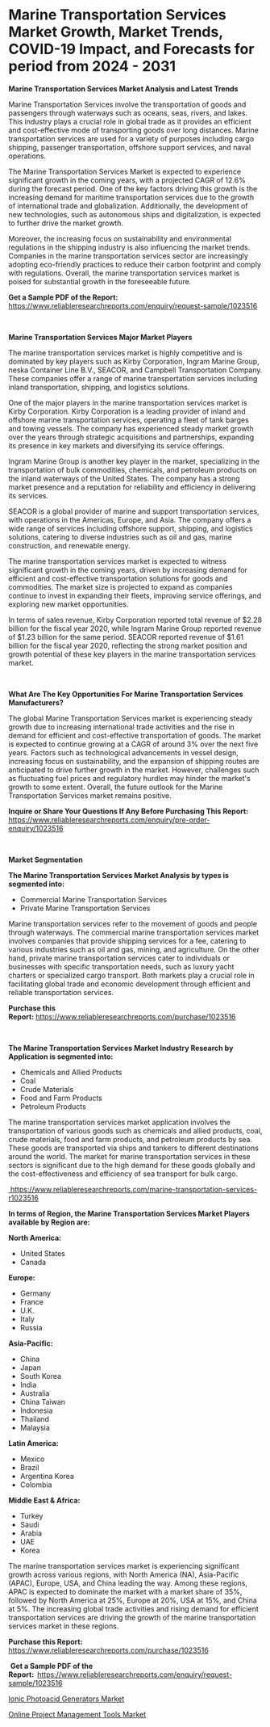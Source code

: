 <p><h1>Marine Transportation Services Market Growth, Market Trends, COVID-19 Impact, and Forecasts for period from 2024 - 2031</h1></p><p><strong>Marine Transportation Services Market Analysis and Latest Trends</strong></p>
<p><p>Marine Transportation Services involve the transportation of goods and passengers through waterways such as oceans, seas, rivers, and lakes. This industry plays a crucial role in global trade as it provides an efficient and cost-effective mode of transporting goods over long distances. Marine transportation services are used for a variety of purposes including cargo shipping, passenger transportation, offshore support services, and naval operations.</p><p>The Marine Transportation Services Market is expected to experience significant growth in the coming years, with a projected CAGR of 12.6% during the forecast period. One of the key factors driving this growth is the increasing demand for maritime transportation services due to the growth of international trade and globalization. Additionally, the development of new technologies, such as autonomous ships and digitalization, is expected to further drive the market growth. </p><p>Moreover, the increasing focus on sustainability and environmental regulations in the shipping industry is also influencing the market trends. Companies in the marine transportation services sector are increasingly adopting eco-friendly practices to reduce their carbon footprint and comply with regulations. Overall, the marine transportation services market is poised for substantial growth in the foreseeable future.</p></p>
<p><strong>Get a Sample PDF of the Report:&nbsp;</strong> <a href="https://www.reliableresearchreports.com/enquiry/request-sample/1023516">https://www.reliableresearchreports.com/enquiry/request-sample/1023516</a></p>
<p>&nbsp;</p>
<p><strong>Marine Transportation Services Major Market Players</strong></p>
<p><p>The marine transportation services market is highly competitive and is dominated by key players such as Kirby Corporation, Ingram Marine Group, neska Container Line B.V., SEACOR, and Campbell Transportation Company. These companies offer a range of marine transportation services including inland transportation, shipping, and logistics solutions.</p><p>One of the major players in the marine transportation services market is Kirby Corporation. Kirby Corporation is a leading provider of inland and offshore marine transportation services, operating a fleet of tank barges and towing vessels. The company has experienced steady market growth over the years through strategic acquisitions and partnerships, expanding its presence in key markets and diversifying its service offerings.</p><p>Ingram Marine Group is another key player in the market, specializing in the transportation of bulk commodities, chemicals, and petroleum products on the inland waterways of the United States. The company has a strong market presence and a reputation for reliability and efficiency in delivering its services.</p><p>SEACOR is a global provider of marine and support transportation services, with operations in the Americas, Europe, and Asia. The company offers a wide range of services including offshore support, shipping, and logistics solutions, catering to diverse industries such as oil and gas, marine construction, and renewable energy.</p><p>The marine transportation services market is expected to witness significant growth in the coming years, driven by increasing demand for efficient and cost-effective transportation solutions for goods and commodities. The market size is projected to expand as companies continue to invest in expanding their fleets, improving service offerings, and exploring new market opportunities.</p><p>In terms of sales revenue, Kirby Corporation reported total revenue of $2.28 billion for the fiscal year 2020, while Ingram Marine Group reported revenue of $1.23 billion for the same period. SEACOR reported revenue of $1.61 billion for the fiscal year 2020, reflecting the strong market position and growth potential of these key players in the marine transportation services market.</p></p>
<p>&nbsp;</p>
<p><strong>What Are The Key Opportunities For Marine Transportation Services Manufacturers?</strong></p>
<p><p>The global Marine Transportation Services market is experiencing steady growth due to increasing international trade activities and the rise in demand for efficient and cost-effective transportation of goods. The market is expected to continue growing at a CAGR of around 3% over the next five years. Factors such as technological advancements in vessel design, increasing focus on sustainability, and the expansion of shipping routes are anticipated to drive further growth in the market. However, challenges such as fluctuating fuel prices and regulatory hurdles may hinder the market's growth to some extent. Overall, the future outlook for the Marine Transportation Services market remains positive.</p></p>
<p><strong>Inquire or Share Your Questions If Any Before Purchasing This Report:</strong> <a href="https://www.reliableresearchreports.com/enquiry/pre-order-enquiry/1023516">https://www.reliableresearchreports.com/enquiry/pre-order-enquiry/1023516</a></p>
<p>&nbsp;</p>
<p><strong>Market Segmentation</strong></p>
<p><strong>The Marine Transportation Services Market Analysis by types is segmented into:</strong></p>
<p><ul><li>Commercial Marine Transportation Services</li><li>Private Marine Transportation Services</li></ul></p>
<p><p>Marine transportation services refer to the movement of goods and people through waterways. The commercial marine transportation services market involves companies that provide shipping services for a fee, catering to various industries such as oil and gas, mining, and agriculture. On the other hand, private marine transportation services cater to individuals or businesses with specific transportation needs, such as luxury yacht charters or specialized cargo transport. Both markets play a crucial role in facilitating global trade and economic development through efficient and reliable transportation services.</p></p>
<p><strong>Purchase this Report:&nbsp;</strong><a href="https://www.reliableresearchreports.com/purchase/1023516">https://www.reliableresearchreports.com/purchase/1023516</a></p>
<p>&nbsp;</p>
<p><strong>The Marine Transportation Services Market Industry Research by Application is segmented into:</strong></p>
<p><ul><li>Chemicals and Allied Products</li><li>Coal</li><li>Crude Materials</li><li>Food and Farm Products</li><li>Petroleum Products</li></ul></p>
<p><p>The marine transportation services market application involves the transportation of various goods such as chemicals and allied products, coal, crude materials, food and farm products, and petroleum products by sea. These goods are transported via ships and tankers to different destinations around the world. The market for marine transportation services in these sectors is significant due to the high demand for these goods globally and the cost-effectiveness and efficiency of sea transport for bulk cargo.</p></p>
<p><a href="https://www.reliableresearchreports.com/marine-transportation-services-r1023516">&nbsp;https://www.reliableresearchreports.com/marine-transportation-services-r1023516</a></p>
<p><strong>In terms of Region, the Marine Transportation Services Market Players available by Region are:</strong></p>
<p>
    <p> <strong> North America: </strong>
        <ul>
            <li>United States</li>
            <li>Canada</li>
        </ul>
        </p> 
    <p> <strong> Europe: </strong>
        <ul>
            <li>Germany</li>
            <li>France</li>
            <li>U.K.</li>
            <li>Italy</li>
            <li>Russia</li>
        </ul>
        </p> 
    <p> <strong> Asia-Pacific: </strong>
        <ul>
            <li>China</li>
            <li>Japan</li>
            <li>South Korea</li>
            <li>India</li>
            <li>Australia</li>
            <li>China Taiwan</li>
            <li>Indonesia</li>
            <li>Thailand</li>
            <li>Malaysia</li>
        </ul>
        </p> 
    <p> <strong> Latin America: </strong>
        <ul>
            <li>Mexico</li>
            <li>Brazil</li>
            <li>Argentina Korea</li>
            <li>Colombia</li>
        </ul>
        </p> 
    <p> <strong> Middle East & Africa: </strong>
        <ul>
            <li>Turkey</li>
            <li>Saudi</li>
            <li>Arabia</li>
            <li>UAE</li>
            <li>Korea</li>
        </ul>
    </p>
    </p>
<p><p>The marine transportation services market is experiencing significant growth across various regions, with North America (NA), Asia-Pacific (APAC), Europe, USA, and China leading the way. Among these regions, APAC is expected to dominate the market with a market share of 35%, followed by North America at 25%, Europe at 20%, USA at 15%, and China at 5%. The increasing global trade activities and rising demand for efficient transportation services are driving the growth of the marine transportation services market in these regions.</p></p>
<p><strong>Purchase this Report: </strong><a href="https://www.reliableresearchreports.com/purchase/1023516">https://www.reliableresearchreports.com/purchase/1023516</a></p>
<p>&nbsp;<strong>Get a Sample PDF of the Report:&nbsp;&nbsp;</strong><a href="https://www.reliableresearchreports.com/enquiry/request-sample/1023516">https://www.reliableresearchreports.com/enquiry/request-sample/1023516</a></p>
<p><strong></strong></p>
<p><p><a href="https://issuu.com/reportprime-2/docs/ionic-photoacid-generators-market-size-2030.pptx">Ionic Photoacid Generators Market</a></p><p><a href="https://github.com/lbird53714/Market-Research-Report-List-4/blob/main/online-project-management-tools-market.md">Online Project Management Tools Market</a></p></p>